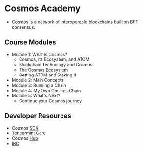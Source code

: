 # Cosmos Academy
- [Cosmos](https://tutorials.cosmos.network/academy/) is a network of interoperable blockchains built on BFT consensus.

## Course Modules
- Module 1: What is Cosmos?
  - Cosmos, its Ecosystem, and ATOM
  - Blockchain Technology and Cosmos
  - The Cosmos Ecosystem
  - Getting ATOM and Staking It
- Module 2: Main Concepts
- Module 3: Running a Chain
- Module 4: My Own Cosmos Chain
- Module 5: What's Next?
  - Continue your Cosmos journey

## Developer Resources
- Cosmos [SDK](https://docs.cosmos.network/)
- [Tendermint](https://docs.tendermint.com/) Core
- Cosmos [Hub](https://hub.cosmos.network/main/hub-overview/overview.html)
- [IBC](https://ibc.cosmos.network/)